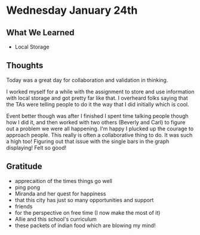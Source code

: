 # Wednesday January 24th

## What We Learned
* Local Storage

## Thoughts

Today was a great day for collaboration and validation in thinking.

I worked myself for a while with the assignment to store and use information with local storage and got pretty far like that. I overheard folks saying that the TAs were telling people to do it the way that I did initially which is cool.

Event better though was after I finished I spent time talking people though how I did it, and then worked with two others (Beverly and Carl) to figure out a problem we were all happening. I'm happy I plucked up the courage to approach people. This really is often a collaborative thing to do. It was such a high too! Figuring out that issue with the single bars in the graph displaying! Felt so good!

## Gratitude
* apprecaition of the times things go well
* ping pong
* Miranda and her quest for happiness
* that this city has just so many opportunities and support
* friends
* for the perspective on free time (I now make the most of it)
* Allie and this school's curriculum
* these packets of indian food which are blowing my mind!